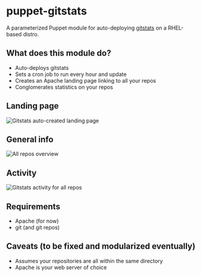 puppet-gitstats
===============

A parameterized Puppet module for auto-deploying [gitstats](https://github.com/hoxu/gitstats) on a RHEL-based distro. 

## What does this module do?

- Auto-deploys gitstats
- Sets a cron job to run every hour and update
- Creates an Apache landing page linking to all your repos 
- Conglomerates statistics on your repos

## Landing page
![Gitstats auto-created landing page](https://raw.github.com/mbillings/puppet-gitstats/master/pics/gitstats_landing_page.jpg "Gitstats auto-created landing page")

## General info
![All repos overview](https://raw.github.com/mbillings/puppet-gitstats/master/pics/gitstats_all-puppet-modules_overview.jpg "All repos overview")

## Activity
![Gitstats activity for all repos](https://raw.github.com/mbillings/puppet-gitstats/master/pics/gitstats_activity.jpg "Gitstats activity for all repos")

## Requirements

* Apache (for now)
* git (and git repos)

## Caveats (to be fixed and modularized eventually)

- Assumes your repositories are all within the same directory
- Apache is your web server of choice

